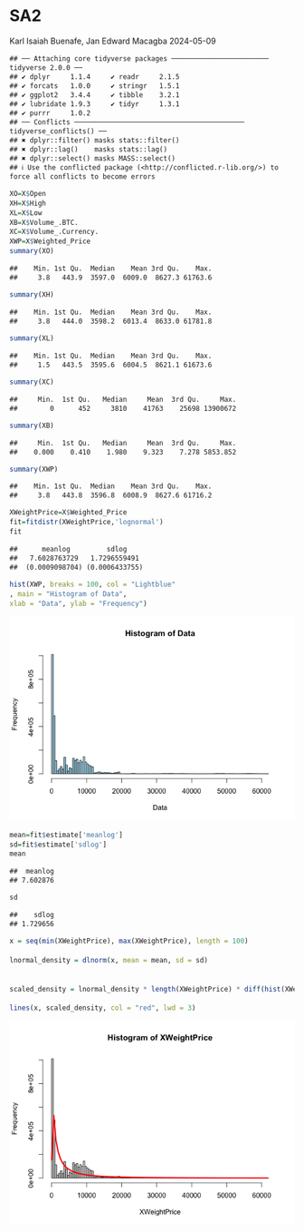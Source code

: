SA2
================
Karl Isaiah Buenafe, Jan Edward Macagba
2024-05-09

    ## ── Attaching core tidyverse packages ──────────────────────── tidyverse 2.0.0 ──
    ## ✔ dplyr     1.1.4     ✔ readr     2.1.5
    ## ✔ forcats   1.0.0     ✔ stringr   1.5.1
    ## ✔ ggplot2   3.4.4     ✔ tibble    3.2.1
    ## ✔ lubridate 1.9.3     ✔ tidyr     1.3.1
    ## ✔ purrr     1.0.2     
    ## ── Conflicts ────────────────────────────────────────── tidyverse_conflicts() ──
    ## ✖ dplyr::filter() masks stats::filter()
    ## ✖ dplyr::lag()    masks stats::lag()
    ## ✖ dplyr::select() masks MASS::select()
    ## ℹ Use the conflicted package (<http://conflicted.r-lib.org/>) to force all conflicts to become errors

``` r
XO=X$Open
XH=X$High
XL=X$Low
XB=X$Volume_.BTC.
XC=X$Volume_.Currency.
XWP=X$Weighted_Price
summary(XO)
```

    ##    Min. 1st Qu.  Median    Mean 3rd Qu.    Max. 
    ##     3.8   443.9  3597.0  6009.0  8627.3 61763.6

``` r
summary(XH)
```

    ##    Min. 1st Qu.  Median    Mean 3rd Qu.    Max. 
    ##     3.8   444.0  3598.2  6013.4  8633.0 61781.8

``` r
summary(XL)
```

    ##    Min. 1st Qu.  Median    Mean 3rd Qu.    Max. 
    ##     1.5   443.5  3595.6  6004.5  8621.1 61673.6

``` r
summary(XC)
```

    ##     Min.  1st Qu.   Median     Mean  3rd Qu.     Max. 
    ##        0      452     3810    41763    25698 13900672

``` r
summary(XB)
```

    ##     Min.  1st Qu.   Median     Mean  3rd Qu.     Max. 
    ##    0.000    0.410    1.980    9.323    7.278 5853.852

``` r
summary(XWP)
```

    ##    Min. 1st Qu.  Median    Mean 3rd Qu.    Max. 
    ##     3.8   443.8  3596.8  6008.9  8627.6 61716.2

``` r
XWeightPrice=X$Weighted_Price
fit=fitdistr(XWeightPrice,'lognormal')
fit
```

    ##      meanlog         sdlog    
    ##   7.6028763729   1.7296559491 
    ##  (0.0009098704) (0.0006433755)

``` r
hist(XWP, breaks = 100, col = "Lightblue"
, main = "Histogram of Data",
xlab = "Data", ylab = "Frequency")
```

![](SA2_files/figure-gfm/lognormal-1.png)<!-- -->

``` r
mean=fit$estimate['meanlog']
sd=fit$estimate['sdlog']
mean
```

    ##  meanlog 
    ## 7.602876

``` r
sd
```

    ##    sdlog 
    ## 1.729656

``` r
x = seq(min(XWeightPrice), max(XWeightPrice), length = 100)

lnormal_density = dlnorm(x, mean = mean, sd = sd)


scaled_density = lnormal_density * length(XWeightPrice) * diff(hist(XWeightPrice,breaks=100)$breaks [1:2])

lines(x, scaled_density, col = "red", lwd = 3)
```

![](SA2_files/figure-gfm/plot-1.png)<!-- -->
